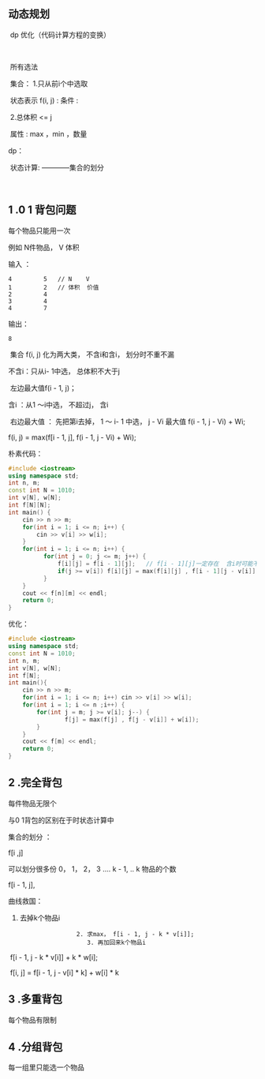 

## 动态规划

​                                                        dp 优化（代码计算方程的变换）

​           

​                                                                          所有选法                                      

​                                              集合：                                        1.只从前i个中选取

​            状态表示 f(i, j)  :                              条件 :         

​                                                                                                    2.总体积 <= j

​                                              属性 :  max ，min ，数量

dp：

 



​             状态计算:   ————集合的划分 

​                                            

## 1 .0 1 背包问题

每个物品只能用一次

例如 N件物品， V 体积



输入 ：

```
4         5   // N    V
1         2   // 体积  价值
2         4
3         4
4         7
```

输出：

```
8
```



​            集合  f(i, j) 化为两大类， 不含i和含i， 划分时不重不漏

不含i：只从i- 1中选， 总体积不大于j

​             左边最大值f(i - 1, j)；

含i ：从1 ～i中选， 不超过j， 含i

​             右边最大值 ： 先把第i去掉， 1 ～ i- 1 中选， j - Vi 最大值 f(i - 1, j - Vi)  + Wi;

f(i, j) = max(f[i - 1, j], f(i - 1, j - Vi)  + Wi);



朴素代码：

``` cpp
#include <iostream>
using namespace std;
int n, m;
const int N = 1010;
int v[N], w[N];
int f[N][N];
int main() {
    cin >> n >> m;
    for(int i = 1; i <= n; i++) {
        cin >> v[i] >> w[i];
    }
    for(int i = 1; i <= n; i++) {
          for(int j = 0; j <= m; j++) {
              f[i][j] = f[i - 1][j];   // f[i - 1][j]一定存在  含i时可能不存在； 
              if(j >= v[i]) f[i][j] = max(f[i][j] , f[i - 1][j - v[i]] + w[i]);
          }
    }
    cout << f[n][m] << endl;
    return 0;
}
```

优化：

```cpp
#include <iostream>
using namespace std;
const int N = 1010;
int n, m;
int v[N], w[N];
int f[N];
int main(){
    cin >> n >> m;
    for(int i = 1; i <= n; i++) cin >> v[i] >> w[i];
    for(int i = 1; i <= n ;i++) {
        for(int j = m; j >= v[i]; j--) {
                f[j] = max(f[j] , f[j - v[i]] + w[i]);
        }
    }
    cout << f[m] << endl;
    return 0;
}
```



## 2  .完全背包

每件物品无限个

与0 1背包的区别在于时状态计算中

集合的划分 ：

f[i ,j] 

可以划分很多份 0， 1， 2， 3 .... k - 1, .. k 物品的个数

f[i - 1, j], 

曲线救国： 

1. 去掉k个物品i

                       2. 求max， f[i - 1, j - k * v[i]];
                          3. 再加回来k个物品i

​    f[i - 1, j - k * v[i]] + k * w[i];

​    f[i, j] = f[i - 1, j - v[i] * k] + w[i] * k






## 3 .多重背包

每个物品有限制





## 4 .分组背包

每一组里只能选一个物品

 